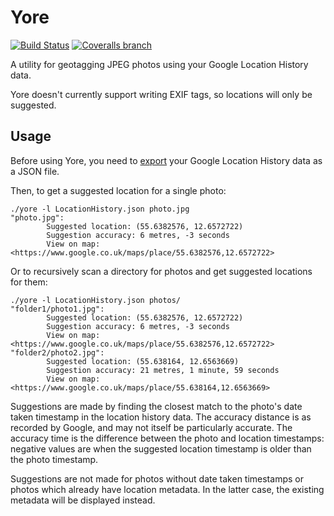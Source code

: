 Yore
====

[![Build Status](https://www.travis-ci.org/WrinklyNinja/yore.svg?branch=master)](https://www.travis-ci.org/WrinklyNinja/yore)
[![Coveralls branch](https://img.shields.io/coveralls/WrinklyNinja/yore/master.svg)](https://coveralls.io/github/WrinklyNinja/yore)

A utility for geotagging JPEG photos using your Google Location History data.

Yore doesn't currently support writing EXIF tags, so locations will only be
suggested.

## Usage

Before using Yore, you need to
[export](https://takeout.google.com/settings/takeout/custom/location_history)
your Google Location History data as a JSON file.

Then, to get a suggested location for a single photo:

```
./yore -l LocationHistory.json photo.jpg
"photo.jpg":
        Suggested location: (55.6382576, 12.6572722)
        Suggestion accuracy: 6 metres, -3 seconds
        View on map: <https://www.google.co.uk/maps/place/55.6382576,12.6572722>
```

Or to recursively scan a directory for photos and get suggested locations for
them:

```
./yore -l LocationHistory.json photos/
"folder1/photo1.jpg":
        Suggested location: (55.6382576, 12.6572722)
        Suggestion accuracy: 6 metres, -3 seconds
        View on map: <https://www.google.co.uk/maps/place/55.6382576,12.6572722>
"folder2/photo2.jpg":
        Suggested location: (55.638164, 12.6563669)
        Suggestion accuracy: 21 metres, 1 minute, 59 seconds
        View on map: <https://www.google.co.uk/maps/place/55.638164,12.6563669>
```

Suggestions are made by finding the closest match to the photo's date taken
timestamp in the location history data. The accuracy distance is as recorded by
Google, and may not itself be particularly accurate. The accuracy time is the
difference between the photo and location timestamps: negative values are when
the suggested location timestamp is older than the photo timestamp.

Suggestions are not made for photos without date taken timestamps or photos
which already have location metadata. In the latter case, the existing metadata
will be displayed instead.
